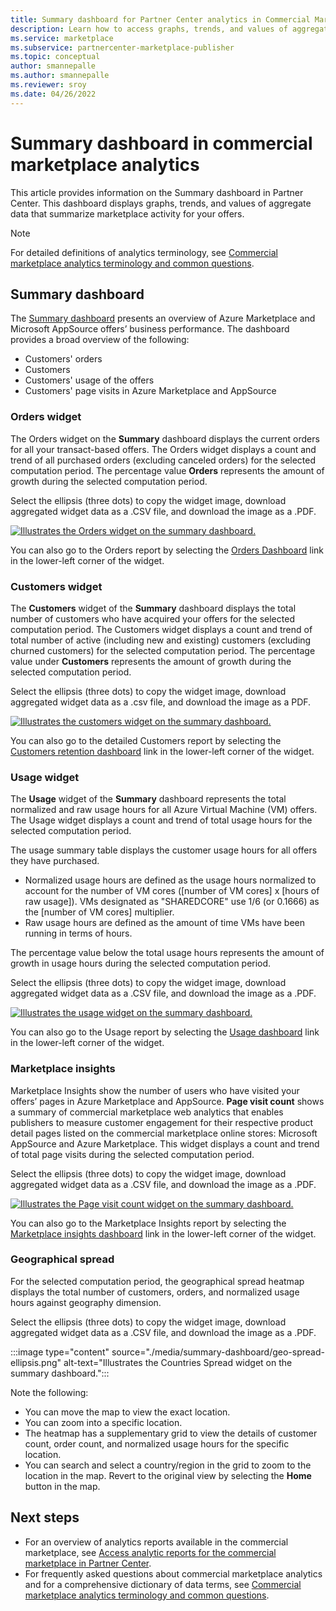 ```yaml
---
title: Summary dashboard for Partner Center analytics in Commercial Marketplace
description: Learn how to access graphs, trends, and values of aggregate data that summarize marketplace activity from the Summary dashboard in Partner Center.
ms.service: marketplace 
ms.subservice: partnercenter-marketplace-publisher
ms.topic: conceptual
author: smannepalle
ms.author: smannepalle
ms.reviewer: sroy
ms.date: 04/26/2022
---
```


# Summary dashboard in commercial marketplace analytics

This article provides information on the Summary dashboard in Partner Center. This dashboard displays graphs, trends, and values of aggregate data that summarize marketplace activity for your offers.

>[!NOTE]
> For detailed definitions of analytics terminology, see [Commercial marketplace analytics terminology and common questions](./analytics-faq.yml).

## Summary dashboard

The [Summary dashboard](https://partner.microsoft.com/dashboard/insights/commercial-marketplace/analytics/summary) presents an overview of Azure Marketplace and Microsoft AppSource offers’ business performance. The dashboard provides a broad overview of the following:

- Customers' orders
- Customers
- Customers' usage of the offers
- Customers' page visits in Azure Marketplace and AppSource

### Orders widget

The Orders widget on the **Summary** dashboard displays the current orders for all your transact-based offers. The Orders widget displays a count and trend of all purchased orders (excluding canceled orders) for the selected computation period. The percentage value **Orders** represents the amount of growth during the selected computation period.

Select the ellipsis (three dots) to copy the widget image, download aggregated widget data as a .CSV file, and download the image as a .PDF.

[![Illustrates the Orders widget on the summary dashboard.](./media/summary-dashboard/orders-widget-ellipsis.png)](./media/summary-dashboard/orders-widget-ellipsis.png#lightbox)

You can also go to the Orders report by selecting the [Orders Dashboard](https://partner.microsoft.com/dashboard/insights/commercial-marketplace/analytics/order) link in the lower-left corner of the widget.

### Customers widget

The **Customers** widget of the **Summary** dashboard displays the total number of customers who have acquired your offers for the selected computation period. The Customers widget displays a count and trend of total number of active (including new and existing) customers (excluding churned customers) for the selected computation period. The percentage value under **Customers** represents the amount of growth during the selected computation period.

Select the ellipsis (three dots) to copy the widget image, download aggregated widget data as a .csv file, and download the image as a PDF.

[![Illustrates the customers widget on the summary dashboard.](./media/summary-dashboard/customers-widget-ellipsis.png)](./media/summary-dashboard/customers-widget-ellipsis.png#lightbox)

You can also go to the detailed Customers report by selecting the [Customers retention dashboard](https://partner.microsoft.com/dashboard/insights/commercial-marketplace/analytics/customerretention) link in the lower-left corner of the widget.

### Usage widget

The **Usage** widget of the **Summary** dashboard represents the total normalized and raw usage hours for all Azure Virtual Machine (VM) offers. The Usage widget displays a count and trend of total usage hours for the selected computation period.

The usage summary table displays the customer usage hours for all offers they have purchased.

- Normalized usage hours are defined as the usage hours normalized to account for the number of VM cores ([number of VM cores] x [hours of raw usage]). VMs designated as "SHAREDCORE" use 1/6 (or 0.1666) as the [number of VM cores] multiplier.
- Raw usage hours are defined as the amount of time VMs have been running in terms of hours.

The percentage value below the total usage hours represents the amount of growth in usage hours during the selected computation period.

Select the ellipsis (three dots) to copy the widget image, download aggregated widget data as a .CSV file, and download the image as a .PDF.

[![Illustrates the usage widget on the summary dashboard.](./media/summary-dashboard/usage-widget-ellipsis.png)](./media/summary-dashboard/usage-widget-ellipsis.png#lightbox)

You can also go to the Usage report by selecting the [Usage dashboard](https://partner.microsoft.com/dashboard/insights/commercial-marketplace/analytics/usage) link in the lower-left corner of the widget.

### Marketplace insights

Marketplace Insights show the number of users who have visited your offers’ pages in Azure Marketplace and AppSource. **Page visit count** shows a summary of commercial marketplace web analytics that enables publishers to measure customer engagement for their respective product detail pages listed on the commercial marketplace online stores: Microsoft AppSource and Azure Marketplace. This widget displays a count and trend of total page visits during the selected computation period.

Select the ellipsis (three dots) to copy the widget image, download aggregated widget data as a .CSV file, and download the image as a .PDF.

[![Illustrates the Page visit count widget on the summary dashboard.](./media/summary-dashboard/marketplace-insights-elipsis.png)](./media/summary-dashboard/marketplace-insights-elipsis.png#lightbox)

You can also go to the Marketplace Insights report by selecting the [Marketplace insights dashboard](https://partner.microsoft.com/dashboard/insights/commercial-marketplace/analytics/marketplaceinsights) link in the lower-left corner of the widget.

### Geographical spread

For the selected computation period, the geographical spread heatmap displays the total number of customers, orders, and normalized usage hours against geography dimension.

Select the ellipsis (three dots) to copy the widget image, download aggregated widget data as a .CSV file, and download the image as a .PDF.

:::image type="content" source="./media/summary-dashboard/geo-spread-ellipsis.png" alt-text="Illustrates the Countries Spread widget on the summary dashboard.":::

Note the following:

- You can move the map to view the exact location.
- You can zoom into a specific location.
- The heatmap has a supplementary grid to view the details of customer count, order count, and normalized usage hours for the specific location.
- You can search and select a country/region in the grid to zoom to the location in the map. Revert to the original view by selecting the **Home** button in the map.

## Next steps

- For an overview of analytics reports available in the commercial marketplace, see [Access analytic reports for the commercial marketplace in Partner Center](analytics.md).
- For frequently asked questions about commercial marketplace analytics and for a comprehensive dictionary of data terms, see [Commercial marketplace analytics terminology and common questions](./analytics-faq.yml).
